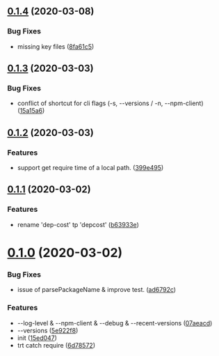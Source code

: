## [0.1.4](https://github.com/rich-lab/depcost/compare/v0.1.3...v0.1.4) (2020-03-08)


### Bug Fixes

* missing key files ([8fa61c5](https://github.com/rich-lab/depcost/commit/8fa61c52ed2dd4d8166f9e7bee5c3d68181fcd6f))


<a name="0.1.3"></a>
## [0.1.3](https://github.com/rich-lab/depcost/compare/v0.1.2...v0.1.3) (2020-03-03)


### Bug Fixes

* conflict of shortcut for cli flags (-s, --versions / -n, --npm-client) ([15a15a6](https://github.com/rich-lab/depcost/commit/15a15a6))



<a name="0.1.2"></a>
## [0.1.2](https://github.com/rich-lab/depcost/compare/v0.1.1...v0.1.2) (2020-03-03)


### Features

* support get require time of a local path. ([399e495](https://github.com/rich-lab/depcost/commit/399e495))



<a name="0.1.1"></a>
## [0.1.1](https://github.com/rich-lab/depcost/compare/v0.1.0...v0.1.1) (2020-03-02)


### Features

* rename 'dep-cost' tp 'depcost' ([b63933e](https://github.com/rich-lab/depcost/commit/b63933e))



<a name="0.1.0"></a>
# [0.1.0](https://github.com/rich-lab/depcost/compare/15ed047...v0.1.0) (2020-03-02)


### Bug Fixes

* issue of parsePackageName & improve test. ([ad6792c](https://github.com/rich-lab/depcost/commit/ad6792c))


### Features

* --log-level & --npm-client & --debug & --recent-versions ([07aeacd](https://github.com/rich-lab/depcost/commit/07aeacd))
* --versions ([5e922f8](https://github.com/rich-lab/depcost/commit/5e922f8))
* init ([15ed047](https://github.com/rich-lab/depcost/commit/15ed047))
* trt catch require ([6d78572](https://github.com/rich-lab/depcost/commit/6d78572))



